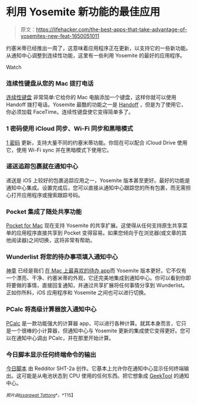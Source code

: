 # 利用 Yosemite 新功能的最佳应用

> 原文：<https://lifehacker.com/the-best-apps-that-take-advantage-of-yosemites-new-feat-1650051011>

约塞米蒂已经推出一周了，这意味着应用程序正在更新，以支持它的一些新功能。从通知中心调整到连续性功能，这里有一些利用 Yosemite 的最好的应用程序。

Watch

### 连续性键盘从您的 Mac 拨打电话

[连续性键盘](http://continuitykeypad.co/) 非常简单:它给你的 Mac 电脑添加一个键盘，这样你就可以使用 Handoff 拨打电话。Yosemite 最酷的功能之一是 [Handoff](https://lifehacker.com/how-to-set-up-and-use-handoff-in-yosemite-and-ios-8-1646745583) ，但是为了使用它，你必须加载 FaceTime。连续性键盘使它变得简单多了。

### 1 密码使用 iCloud 同步、Wi-Fi 同步和黑暗模式

[1 密码](http://blog.agilebits.com/2014/10/17/1password-5-for-mac-is-here/) 更新，支持大量不同的约塞米蒂功能。你现在可以配合 iCloud Drive 使用它，使用 Wi-Fi sync 并在黑暗模式下使用它。

### 递送追踪包裹就在通知中心

递送是 iOS 上较好的包裹追踪应用之一，Yosemite 版本甚至更好。最好的功能是通知中心集成。设置完成后，您可以直接从通知中心跟踪您的所有包裹，而无需担心打开应用程序或搜索跟踪号码。

### Pocket 集成了随处共享功能

[Pocket for Mac](https://itunes.apple.com/us/app/pocket/id568494494?mt=12) 现在支持 Yosemite 的共享扩展。这使得从任何支持原生共享菜单的应用程序直接共享到 Pocket 变得容易。如果您倾向于在浏览器(或文章的其他阅读器)之间切换，这将非常有帮助。

### **Wunderlist 将您的待办事项填入通知中心**

[神童](https://www.wunderlist.com/) 已经是我们 [在 Mac 上最喜欢的待办 app](https://lifehacker.com/the-best-to-do-app-for-mac-os-x-5850509)而 Yosemite 版本更好。它不仅有一个漂亮、干净、约塞米蒂的外观，它还完美地集成到通知中心。你可以看到你即将要做的事情，直接回复通知，并通过共享扩展将任何事情分享到 Wunderlist。正如你所料，iOS 应用程序和 Yosemite 之间也可以进行切换。

### **PCalc 将高级计算器放入通知中心**

[PCalc](http://www.pcalc.com/english/about.html) 是一款功能强大的计算器 app，可以进行各种计算。就其本身而言，它只是一个很棒的小计算器，但通知中心与 Yosemite 更新的集成使它变得更好。您可以在通知中心调出 PCalc，并在那里开始计算。

### **今日脚本显示任何终端命令的输出**

[今日脚本](http://www.reddit.com/r/osx/comments/2k24ps/today_scripts_widget_update_colorized_output/) 由 Redditor SHT-2a 创作。它基本上允许你在通知中心显示任何终端输出。这可能是从电池状态到 CPU 使用的任何东西。把它想象成 [GeekTool](http://projects.tynsoe.org/en/geektool/) 的通知中心。

<small>*照片由*</small>[<small>*Issarawat Tattong*</small>](http://www.shutterstock.com/pic.mhtml?id=196863584&src=id)<small>*。*T15】</small>